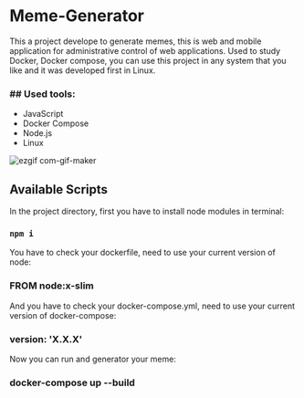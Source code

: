 # Meme-Generator

This a project develope to generate memes, this is web and mobile application for administrative control of web applications. Used to study Docker, Docker compose, you can use this project in any system that you like and it was developed first in Linux.

<h3>## Used tools:</h3>
<ul>
<li>JavaScript</li>
<li>Docker Compose</li>
<li>Node.js</li>
<li>Linux</li>
</ul>

![ezgif com-gif-maker](https://user-images.githubusercontent.com/100448527/185451518-d5e04073-cd97-42c4-b366-f0167153263b.gif)


## Available Scripts

In the project directory, first you have to install node modules in terminal:

### `npm i`

You have to check your dockerfile, need to use your current version of node:

### FROM node:x-slim

And you have to check your docker-compose.yml, need to use your current version of docker-compose:

### version: 'X.X.X'

Now you can run and generator your meme:

### docker-compose up --build
